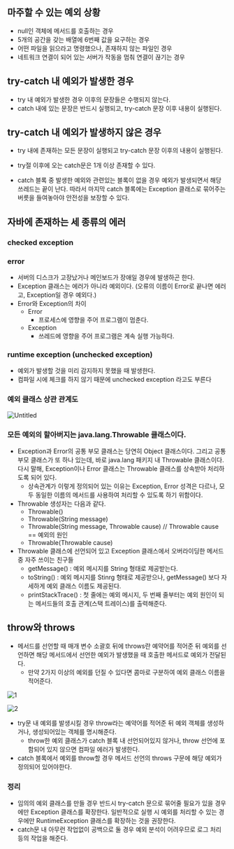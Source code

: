 

## 마주할 수 있는 예외 상황

- null인 객체에 메서드를 호출하는 경우
- 5개의 공간을 갖는 배열에 6번째 값을 요구하는 경우
- 어떤 파일을 읽으라고 명령했으나, 존재하지 않는 파일인 경우
- 네트워크 연결이 되어 있는 서버가 작동을 멈춰 연결이 끊기는 경우

## try-catch 내 예외가 발생한 경우

- try 내 예외가 발생한 경우 이후의 문장들은 수행되지 않는다.
- catch 내에 있는 문장은 반드시 실행되고, try-catch 문장 이후 내용이 실행된다.

## try-catch 내 예외가 발생하지 않은 경우

- try 내에 존재하는 모든 문장이 실행되고 try-catch 문장 이후의 내용이 실행된다.

- try절 이후에 오는 catch문은 1개 이상 존재할 수 있다.
- catch 블록 중 발생한 예외와 관련있는 블록이 없을 경우 예외가 발생되면서 해당 쓰레드는 끝이 난다. 따라서 마지막 catch 블록에는 Exception 클래스로 묶어주는 버릇을 들여놓아야 안전성을 보장할 수 있다.

## 자바에 존재하는 세 종류의 에러

### checked exception

### error

- 서버의 디스크가 고장났거나 메인보드가 장애일 경우에 발생하곤 한다.
- Exception 클래스는 에러가 아니라 예외이다. (오류의 이름이 Error로 끝나면 에러고, Exception일 경우 예외다.)
- Error와 Exception의 차이
    - Error
        - 프로세스에 영향을 주어 프로그램이 멈춘다.
    - Exception
        - 쓰레드에 영향을 주어 프로그램은 계속 실행 가능하다.

### runtime exception (unchecked exception)

- 예외가 발생할 것을 미리 감지하지 못했을 때 발생한다.
- 컴파일 시에 체크를 하지 않기 때문에 unchecked exception 라고도 부른다

### 예외 클래스 상관 관계도

![Untitled](https://user-images.githubusercontent.com/56379649/209821745-07cbbb36-15e1-42a3-935d-3e545841db93.png)

### 모든 예외의 할아버지는 java.lang.Throwable 클래스이다.

- Exception과 Error의 공통 부모 클래스는 당연히 Object 클래스이다. 
그리고 공통 부모 클래스가 또 하나 있는데, 바로 java.lang 패키지 내 Throwable 클래스이다. 
다시 말해, Exception이나 Error 클래스는 Throwable 클래스를 상속받아 처리하도록 되어 있다.
    - 상속관계가 이렇게 정의되어 있는 이유는 Exception, Error 성격은 다르나, 모두 동일한 이름의 메서드를 사용하여 처리할 수 있도록 하기 위함이다.
- Throwable 생성자는 다음과 같다.
    - Throwable()
    - Throwable(String message)
    - Throwable(String message, Throwable cause) // Throwable cause == 예외의 원인
    - Throwable(Throwable cause)
- Throwable 클래스에 선언되어 있고 Exception 클래스에서 오버라이딩한 메서드 중 자주 쓰이는 친구들
    - getMessage() : 예외 메시지를 String 형태로 제공받는다.
    - toString() : 예외 메시지를 Stinrg 형태로 제공받으나, getMessage() 보다 자세하게 예외 클래스 이름도 제공된다.
    - printStackTrace() : 첫 줄에는 예외 메시지, 두 번째 줄부터는 예외 원인이 되는 메서드들의 호출 관계(스택 트레이스)를 출력해준다.

## throw와 throws

- 메서드를 선언할 때 매개 변수 소괄호 뒤에 throws란 예약어를 적어준 뒤 예외를 선언하면 해당 메서드에서 선언한 예외가 발생했을 때 호출한 메서드로 예외가 전달된다.
    - 만약 2가지 이상의 예외를 던질 수 있다면 콤마로 구분하여 예외 클래스 이름을 적어준다.

![1](https://user-images.githubusercontent.com/56379649/209821848-b21ea68f-d3c3-4319-854b-0f1fdc525d81.png)

![2](https://user-images.githubusercontent.com/56379649/209821858-0ea9c235-0f22-4967-8f1b-501929519ac5.png)

- try문 내 예외를 발생시킬 경우 throw라는 예약어를 적어준 뒤 예외 객체를 생성하거나, 생성되어있는 객체를 명시해준다.
    - throw한 예외 클래스가 catch 블록 내 선언되어있지 않거나, throw 선언에 포함되어 있지 않으면 컴파일 에러가 발생한다.
- catch 블록에서 예외를 throw할 경우 메서드 선언의 throws 구문에 해당 예외가 정의되어 있어야한다.

### 정리

- 임의의 예외 클래스를 만들 경우 반드시 try-catch 문으로 묶어줄 필요가 있을 경우에만 Exception 클래스를 확장한다. 일반적으로 실행 시 예외를 처리할 수 있는 경우에만 RuntimeException 클래스를 확장하는 것을 권장한다.
- catch문 내 아무런 작업없이 공백으로 둘 경우 예외 분석이 어려우므로 로그 처리 등의 작업을 해준다.
